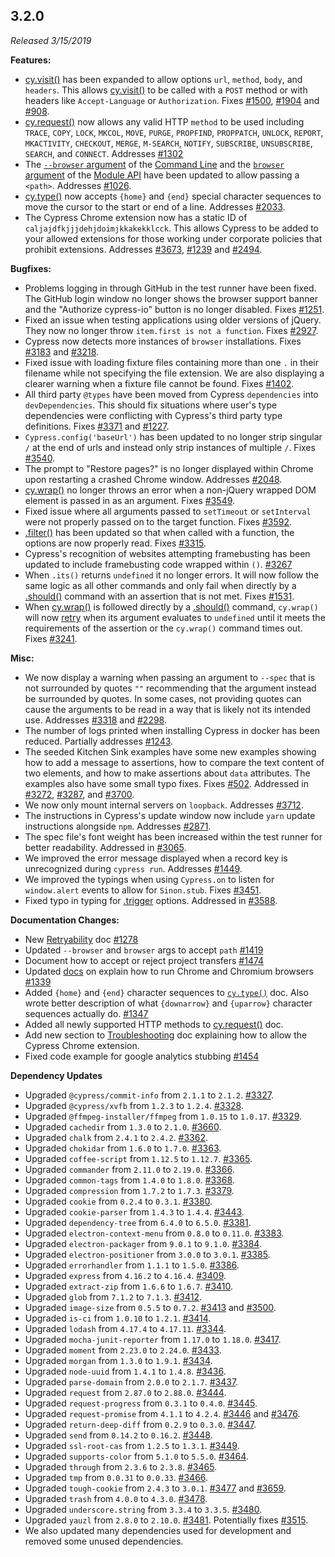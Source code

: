 ## 3.2.0

_Released 3/15/2019_

**Features:**

- [cy.visit()](/api/commands/visit) has been expanded to allow options `url`,
  `method`, `body`, and `headers`. This allows [cy.visit()](/api/commands/visit)
  to be called with a `POST` method or with headers like `Accept-Language` or
  `Authorization`. Fixes
  [#1500](https://github.com/cypress-io/cypress/issues/1500),
  [#1904](https://github.com/cypress-io/cypress/issues/1904) and
  [#908](https://github.com/cypress-io/cypress/issues/908).
- [cy.request()](/api/commands/request) now allows any valid HTTP `method` to be
  used including `TRACE`, `COPY`, `LOCK`, `MKCOL`, `MOVE`, `PURGE`, `PROPFIND`,
  `PROPPATCH`, `UNLOCK`, `REPORT`, `MKACTIVITY`, `CHECKOUT`, `MERGE`,
  `M-SEARCH`, `NOTIFY`, `SUBSCRIBE`, `UNSUBSCRIBE`, `SEARCH`, and `CONNECT`.
  Addresses [#1302](https://github.com/cypress-io/cypress/issues/1302)
- The
  [`--browser` argument](/guides/guides/command-line#cypress-run-browser-lt-browser-name-or-path-gt)
  of the [Command Line](/guides/guides/command-line) and the
  [`browser` argument](/guides/guides/module-api#cypress-run) of the
  [Module API](/guides/guides/module-api) have been updated to allow passing a
  `<path>`. Addresses
  [#1026](https://github.com/cypress-io/cypress/issues/1026).
- [cy.type()](/api/commands/type) now accepts `{home}` and `{end}` special
  character sequences to move the cursor to the start or end of a line.
  Addresses [#2033](https://github.com/cypress-io/cypress/issues/2033).
- The Cypress Chrome extension now has a static ID of
  `caljajdfkjjjdehjdoimjkkakekklcck`. This allows Cypress to be added to your
  allowed extensions for those working under corporate policies that prohibit
  extensions. Addresses
  [#3673](https://github.com/cypress-io/cypress/issues/3673),
  [#1239](https://github.com/cypress-io/cypress/issues/1239) and
  [#2494](https://github.com/cypress-io/cypress/issues/2494).

**Bugfixes:**

- Problems logging in through GitHub in the test runner have been fixed. The
  GitHub login window no longer shows the browser support banner and the
  "Authorize cypress-io" button is no longer disabled. Fixes
  [#1251](https://github.com/cypress-io/cypress/issues/1251).
- Fixed an issue when testing applications using older versions of jQuery. They
  now no longer throw `item.first is not a function`. Fixes
  [#2927](https://github.com/cypress-io/cypress/issues/2927).
- Cypress now detects more instances of `browser` installations. Fixes
  [#3183](https://github.com/cypress-io/cypress/issues/3183) and
  [#3218](https://github.com/cypress-io/cypress/issues/3218).
- Fixed issue with loading fixture files containing more than one `.` in their
  filename while not specifying the file extension. We are also displaying a
  clearer warning when a fixture file cannot be found. Fixes
  [#1402](https://github.com/cypress-io/cypress/issues/1402).
- All third party `@types` have been moved from Cypress `dependencies` into
  `devDependencies`. This should fix situations where user's type dependencies
  were conflicting with Cypress's third party type definitions. Fixes
  [#3371](https://github.com/cypress-io/cypress/issues/3371) and
  [#1227](https://github.com/cypress-io/cypress/issues/1227).
- `Cypress.config('baseUrl')` has been updated to no longer strip singular `/`
  at the end of urls and instead only strip instances of multiple `/`. Fixes
  [#3540](https://github.com/cypress-io/cypress/issues/3540).
- The prompt to "Restore pages?" is no longer displayed within Chrome upon
  restarting a crashed Chrome window. Addresses
  [#2048](https://github.com/cypress-io/cypress/issues/2048).
- [cy.wrap()](/api/commands/wrap) no longer throws an error when a non-jQuery
  wrapped DOM element is passed in as an argument. Fixes
  [#3549](https://github.com/cypress-io/cypress/issues/3549).
- Fixed issue where all arguments passed to `setTimeout` or `setInterval` were
  not properly passed on to the target function. Fixes
  [#3592](https://github.com/cypress-io/cypress/issues/3592).
- [.filter()](/api/commands/filter) has been updated so that when called with a
  function, the options are now properly read. Fixes
  [#3315](https://github.com/cypress-io/cypress/issues/3315).
- Cypress's recognition of websites attempting framebusting has been updated to
  include framebusting code wrapped within `()`.
  [#3267](https://github.com/cypress-io/cypress/issues/3267)
- When `.its()` returns `undefined` it no longer errors. It will now follow the
  same logic as all other commands and only fail when directly by a
  [.should()](/api/commands/should) command with an assertion that is not met.
  Fixes [#1531](https://github.com/cypress-io/cypress/issues/1531).
- When [cy.wrap()](/api/commands/wrap) is followed directly by a
  [.should()](/api/commands/should) command, `cy.wrap()` will now
  [retry](/guides/core-concepts/retry-ability) when its argument evaluates to
  `undefined` until it meets the requirements of the assertion or the
  `cy.wrap()` command times out. Fixes
  [#3241](https://github.com/cypress-io/cypress/issues/3241).

**Misc:**

- We now display a warning when passing an argument to `--spec` that is not
  surrounded by quotes `""` recommending that the argument instead be surrounded
  by quotes. In some cases, not providing quotes can cause the arguments to be
  read in a way that is likely not its intended use. Addresses
  [#3318](https://github.com/cypress-io/cypress/issues/3318) and
  [#2298](https://github.com/cypress-io/cypress/issues/2298).
- The number of logs printed when installing Cypress in docker has been reduced.
  Partially addresses
  [#1243](https://github.com/cypress-io/cypress/issues/1243).
- The seeded Kitchen Sink examples have some new examples showing how to add a
  message to assertions, how to compare the text content of two elements, and
  how to make assertions about `data` attributes. The examples also have some
  small typo fixes. Fixes
  [#502](https://github.com/cypress-io/cypress/issues/502). Addressed in
  [#3272](https://github.com/cypress-io/cypress/pull/3272),
  [#3287](https://github.com/cypress-io/cypress/pull/3287), and
  [#3700](https://github.com/cypress-io/cypress/pull/3700).
- We now only mount internal servers on `loopback`. Addresses
  [#3712](https://github.com/cypress-io/cypress/issues/3712).
- The instructions in Cypress's update window now include `yarn` update
  instructions alongside `npm`. Addresses
  [#2871](https://github.com/cypress-io/cypress/issues/2871).
- The spec file's font weight has been increased within the test runner for
  better readability. Addressed in
  [#3065](https://github.com/cypress-io/cypress/issues/3065).
- We improved the error message displayed when a record key is unrecognized
  during `cypress run`. Addresses
  [#1449](https://github.com/cypress-io/cypress/issues/1449).
- We improved the typings when using `Cypress.on` to listen for `window.alert`
  events to allow for `Sinon.stub`. Fixes
  [#3451](https://github.com/cypress-io/cypress/issues/3451).
- Fixed typo in typing for [.trigger](/api/commands/trigger) options. Addressed
  in [#3588](https://github.com/cypress-io/cypress/pull/3588).

**Documentation Changes:**

- New [Retryability](/guides/core-concepts/retry-ability) doc
  [#1278](https://github.com/cypress-io/cypress-documentation/issues/1278)
- Updated `--browser` and `browser` args to accept `path`
  [#1419](https://github.com/cypress-io/cypress-documentation/issues/1419)
- Document how to accept or reject project transfers
  [#1474](https://github.com/cypress-io/cypress-documentation/issues/1474)
- Updated [docs](/guides/guides/launching-browsers) on explain how to run Chrome
  and Chromium browsers
  [#1339](https://github.com/cypress-io/cypress-documentation/issues/1339)
- Added `{home}` and `{end}` character sequences to
  [`cy.type()`](/api/commands/type) doc. Also wrote better description of what
  `{downarrow}` and `{uparrow}` character sequences actually do.
  [#1347](https://github.com/cypress-io/cypress-documentation/pull/1347)
- Added all newly supported HTTP methods to
  [cy.request()](/api/commands/request) doc.
- Add new section to
  [Troubleshooting](/guides/references/troubleshooting#Allow-the-Cypress-Chrome-extension)
  doc explaining how to allow the Cypress Chrome extension.
- Fixed code example for google analytics stubbing
  [#1454](https://github.com/cypress-io/cypress-documentation/issues/1454)

**Dependency Updates**

- Upgraded `@cypress/commit-info` from `2.1.1` to `2.1.2`.
  [#3327](https://github.com/cypress-io/cypress/pull/3327).
- Upgraded `@cypress/xvfb` from `1.2.3` to `1.2.4`.
  [#3328](https://github.com/cypress-io/cypress/pull/3328).
- Upgraded `@ffmpeg-installer/ffmpeg` from `1.0.15` to `1.0.17`.
  [#3329](https://github.com/cypress-io/cypress/pull/3329).
- Upgraded `cachedir` from `1.3.0` to `2.1.0`.
  [#3660](https://github.com/cypress-io/cypress/pull/3660).
- Upgraded `chalk` from `2.4.1` to `2.4.2`.
  [#3362](https://github.com/cypress-io/cypress/pull/3362).
- Upgraded `chokidar` from `1.6.0` to `1.7.0`.
  [#3363](https://github.com/cypress-io/cypress/pull/3363).
- Upgraded `coffee-script` from `1.12.5` to `1.12.7`.
  [#3365](https://github.com/cypress-io/cypress/pull/3365).
- Upgraded `commander` from `2.11.0` to `2.19.0`.
  [#3366](https://github.com/cypress-io/cypress/pull/3366).
- Upgraded `common-tags` from `1.4.0` to `1.8.0`.
  [#3368](https://github.com/cypress-io/cypress/pull/3368).
- Upgraded `compression` from `1.7.2` to `1.7.3`.
  [#3379](https://github.com/cypress-io/cypress/pull/3379).
- Upgraded `cookie` from `0.2.4` to `0.3.1`.
  [#3380](https://github.com/cypress-io/cypress/pull/3380).
- Upgraded `cookie-parser` from `1.4.3` to `1.4.4`.
  [#3443](https://github.com/cypress-io/cypress/pull/3443).
- Upgraded `dependency-tree` from `6.4.0` to `6.5.0`.
  [#3381](https://github.com/cypress-io/cypress/pull/3381).
- Upgraded `electron-context-menu` from `0.8.0` to `0.11.0`.
  [#3383](https://github.com/cypress-io/cypress/pull/3383).
- Upgraded `electron-packager` from `9.0.1` to `9.1.0`.
  [#3384](https://github.com/cypress-io/cypress/pull/3384).
- Upgraded `electron-positioner` from `3.0.0` to `3.0.1`.
  [#3385](https://github.com/cypress-io/cypress/pull/3385).
- Upgraded `errorhandler` from `1.1.1` to `1.5.0`.
  [#3386](https://github.com/cypress-io/cypress/pull/3386).
- Upgraded `express` from `4.16.2` to `4.16.4`.
  [#3409](https://github.com/cypress-io/cypress/pull/3409).
- Upgraded `extract-zip` from `1.6.6` to `1.6.7`.
  [#3410](https://github.com/cypress-io/cypress/pull/3410).
- Upgraded `glob` from `7.1.2` to `7.1.3`.
  [#3412](https://github.com/cypress-io/cypress/pull/3412).
- Upgraded `image-size` from `0.5.5` to `0.7.2`.
  [#3413](https://github.com/cypress-io/cypress/pull/3413) and
  [#3500](https://github.com/cypress-io/cypress/pull/3500).
- Upgraded `is-ci` from `1.0.10` to `1.2.1`.
  [#3414](https://github.com/cypress-io/cypress/pull/3414).
- Upgraded `lodash` from `4.17.4` to `4.17.11`.
  [#3344](https://github.com/cypress-io/cypress/pull/3344).
- Upgraded `mocha-junit-reporter` from `1.17.0` to `1.18.0`.
  [#3417](https://github.com/cypress-io/cypress/pull/3417).
- Upgraded `moment` from `2.23.0` to `2.24.0`.
  [#3433](https://github.com/cypress-io/cypress/pull/3433).
- Upgraded `morgan` from `1.3.0` to `1.9.1`.
  [#3434](https://github.com/cypress-io/cypress/pull/3434).
- Upgraded `node-uuid` from `1.4.1` to `1.4.8`.
  [#3436](https://github.com/cypress-io/cypress/pull/3436).
- Upgraded `parse-domain` from `2.0.0` to `2.1.7`.
  [#3437](https://github.com/cypress-io/cypress/pull/3437).
- Upgraded `request` from `2.87.0` to `2.88.0`.
  [#3444](https://github.com/cypress-io/cypress/pull/3444).
- Upgraded `request-progress` from `0.3.1` to `0.4.0`.
  [#3445](https://github.com/cypress-io/cypress/pull/3445).
- Upgraded `request-promise` from `4.1.1` to `4.2.4`.
  [#3446](https://github.com/cypress-io/cypress/pull/3446) and
  [#3476](https://github.com/cypress-io/cypress/pull/3476).
- Upgraded `return-deep-diff` from `0.2.9` to `0.3.0`.
  [#3447](https://github.com/cypress-io/cypress/pull/3447).
- Upgraded `send` from `0.14.2` to `0.16.2`.
  [#3448](https://github.com/cypress-io/cypress/pull/3448).
- Upgraded `ssl-root-cas` from `1.2.5` to `1.3.1`.
  [#3449](https://github.com/cypress-io/cypress/pull/3449).
- Upgraded `supports-color` from `5.1.0` to `5.5.0`.
  [#3464](https://github.com/cypress-io/cypress/pull/3464).
- Upgraded `through` from `2.3.6` to `2.3.8`.
  [#3465](https://github.com/cypress-io/cypress/pull/3465).
- Upgraded `tmp` from `0.0.31` to `0.0.33`.
  [#3466](https://github.com/cypress-io/cypress/pull/3466).
- Upgraded `tough-cookie` from `2.4.3` to `3.0.1`.
  [#3477](https://github.com/cypress-io/cypress/pull/3477) and
  [#3659](https://github.com/cypress-io/cypress/pull/3659).
- Upgraded `trash` from `4.0.0` to `4.3.0`.
  [#3478](https://github.com/cypress-io/cypress/pull/3478).
- Upgraded `underscore.string` from `3.3.4` to `3.3.5`.
  [#3480](https://github.com/cypress-io/cypress/pull/3480).
- Upgraded `yauzl` from `2.8.0` to `2.10.0`.
  [#3481](https://github.com/cypress-io/cypress/pull/3481). Potentially fixes
  [#3515](https://github.com/cypress-io/cypress/issues/3515).
- We also updated many dependencies used for development and removed some unused
  dependencies.
